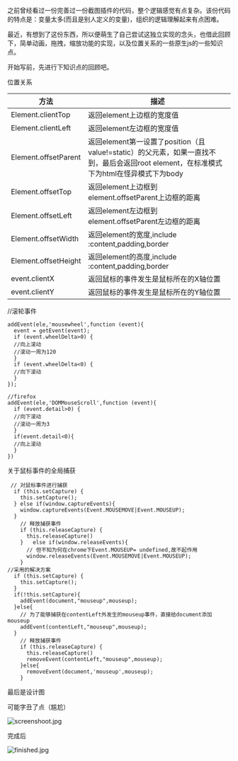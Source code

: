 之前曾经看过一份完善过一份截图插件的代码，整个逻辑感觉有点复杂。该份代码的特点是：变量太多(而且是别人定义的变量)，组织的逻辑理解起来有点困难。

最近，有想到了这份东西，所以便萌生了自己尝试这独立实现的念头，也借此回顾下，简单动画，拖拽，缩放功能的实现，以及位置关系的一些原生js的一些知识点。

开始写前，先进行下知识点的回顾吧。

位置关系

|方法 | 描述
|-|-
|Element.clientTop  |返回element上边框的宽度值
|Element.clientLeft |返回element左边框的宽度值
|Element.offsetParent |返回element第一设置了position（且value!=static）的父元素，如果一直找不到，最后会返回root element，在标准模式下为html在怪异模式下为body
|Element.offsetTop  |返回element上边框到element.offsetParent上边框的距离
|Element.offsetLeft |返回element左边框到element.offsetParent左边框的距离
|Element.offsetWidth  |返回element的宽度,include :content,padding,border
|Element.offsetHeight |返回element的高度,include :content,padding,border
|event.clientX  |返回鼠标的事件发生是鼠标所在的X轴位置
|event.clientY  |返回鼠标的事件发生是鼠标所在的Y轴位置

//滚轮事件
```
addEvent(ele,'mousewheel',function (event){
  event = getEvent(event);
  if (event.wheelDelta>0) {
  //向上滚动
  //滚动一周为120
  }
  if (event.wheelDelta<0) {
  //向下滚动
  }
});

//firefox
addEvent(ele,'DOMMouseScroll',function (event){
  if (event.detail>0) {
  //向下滚动
  //滚动一周为3
  }
  if(event.detail<0){
  //向上滚动
  }
})
````

关于鼠标事件的全局捕获
```
 // 对鼠标事件进行捕获
  if (this.setCapture) {
    this.setCapture();
  } else if(window.captureEvents){
    window.captureEvents(Event.MOUSEMOVE|Event.MOUSEUP);
  }
    // 释放捕获事件
    if (this.releaseCapture) {
      this.releaseCapture()
    }   else if(window.releaseEvents){
      // 但不知为何在chrome下Event.MOUSEUP= undefined,故不起作用
      window.releaseEvents(Event.MOUSEMOVE|Event.MOUSEUP);
    }
//采用的解决方案
  if (this.setCapture) {
    this.setCapture();
  }
  if(!this.setCapture){
    addEvent(document,"mouseup",mouseup);
  }else{
    // 为了能够捕获在contentLeft外发生的mouseup事件，直接给document添加mouseup
    addEvent(contentLeft,"mouseup",mouseup);
  }
    // 释放捕获事件
    if (this.releaseCapture) {
      this.releaseCapture()
      removeEvent(contentLeft,"mouseup",mouseup);
    }else{
      removeEvent(document,'mouseup',mouseup);
    }
```
最后是设计图

可能字丑了点（尴尬）

![screenshoot.jpg](http://upload-images.jianshu.io/upload_images/5834936-2d9a1c1e7adb0a4f.jpg?imageMogr2/auto-orient/strip%7CimageView2/2/w/1240)

完成后

![finished.jpg](http://upload-images.jianshu.io/upload_images/5834936-04f376fb8a5a7aaf.jpg?imageMogr2/auto-orient/strip%7CimageView2/2/w/1240)


